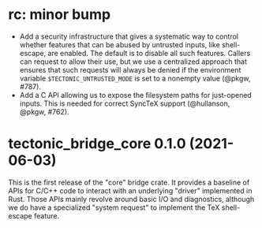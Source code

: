 # rc: minor bump

- Add a security infrastructure that gives a systematic way to control whether
  features that can be abused by untrusted inputs, like shell-escape, are
  enabled. The default is to disable all such features. Callers can request to
  allow their use, but we use a centralized approach that ensures that such
  requests will always be denied if the environment variable
  `$TECTONIC_UNTRUSTED_MODE` is set to a nonempty value (@pkgw, #787).
- Add a C API allowing us to expose the filesystem paths for just-opened
  inputs. This is needed for correct SyncTeX support (@hullanson, @pkgw, #762).


# tectonic_bridge_core 0.1.0 (2021-06-03)

This is the first release of the "core" bridge crate. It provides a baseline of
APIs for C/C++ code to interact with an underlying "driver" implemented in Rust.
Those APIs mainly revolve around basic I/O and diagnostics, although we do have
a specialized "system request" to implement the TeX shell-escape feature.
